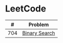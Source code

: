 # LeetCode

|   #   |                   Problem                            |
| ------| ---------------------------------------------------- |
|  704  |   [Binary Search](/Problems/Binary%20Search/)        |
